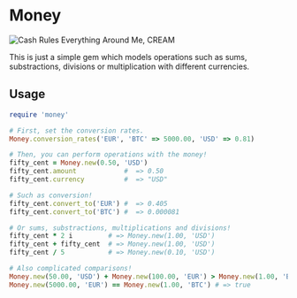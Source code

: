 # Money

![Cash Rules Everything Around Me, CREAM](https://www.earlytorise.com/wp-content/uploads/2013/03/ben-franklin.jpg)

This is just a simple gem which models operations such as sums, substractions, divisions or multiplication with different currencies.



## Usage

```ruby
require 'money'

# First, set the conversion rates.
Money.conversion_rates('EUR', 'BTC' => 5000.00, 'USD' => 0.81)

# Then, you can perform operations with the money!
fifty_cent = Money.new(0.50, 'USD')
fifty_cent.amount            #  => 0.50
fifty_cent.currency          #  => "USD"

# Such as conversion!
fifty_cent.convert_to('EUR') #  => 0.405
fifty_cent.convert_to('BTC') #  => 0.000081

# Or sums, substractions, multiplications and divisions!
fifty_cent * 2 i         # => Money.new(1.00, 'USD')
fifty_cent + fifty_cent  # => Money.new(1.00, 'USD')
fifty_cent / 5           # => Money.new(0.10, 'USD') 

# Also complicated comparisons!
Money.new(50.00, 'USD') + Money.new(100.00, 'EUR') > Money.new(1.00, 'BTC') #  => false
Money.new(5000.00, 'EUR') == Money.new(1.00, 'BTC') # => true
```
